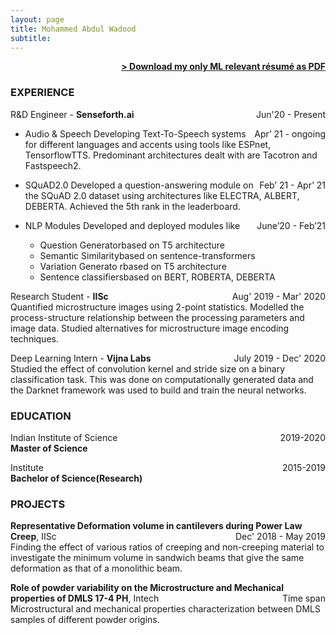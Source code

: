 ```yaml
---
layout: page
title: Mohammed Abdul Wadood
subtitle: 
---
```


<span style="float: right; "><a href="{{ '/assets/resume.pdf' | prepend: site.baseurl }}"><strong>> Download my only ML relevant résumé as PDF</strong></a> </span>
<br>

### EXPERIENCE

R&D Engineer - **Senseforth.ai** <span style="float: right; ">Jun'20 - Present</span>  

- Audio & Speech <span style="float: right; ">Apr’ 21 - ongoing</span>
Developing Text-To-Speech systems for different languages and accents using tools like ESPnet, TensorflowTTS. Predominant architectures dealt with are Tacotron and Fastspeech2.

- SQuAD2.0 <span style="float: right; ">Feb’ 21 - Apr’ 21</span>
 Developed a question-answering module on the SQuAD 2.0 dataset using architectures like ELECTRA, ALBERT, DEBERTA. Achieved the 5th rank in the leaderboard.
 
- NLP Modules <span style="float: right; ">June’20 - Feb’21</span>
 Developed and deployed modules like
   - Question Generatorbased on T5 architecture
   - Semantic Similaritybased on sentence-transformers
   - Variation Generato rbased on T5 architecture
   - Sentence classifiersbased on BERT, ROBERTA, DEBERTA

 
Research Student - **IISc** <span style="float: right; ">Aug' 2019 - Mar' 2020</span>  
Quantified microstructure images using 2-point statistics. Modelled the process-structure relationship between the processing parameters and image data.  Studied alternatives for microstructure image encoding techniques. 

Deep Learning Intern - **Vijna Labs** <span style="float: right; ">July 2019 - Dec' 2020</span>  
Studied the effect of convolution kernel and stride size on a binary classification task. This was done on computationally generated data and the Darknet framework was used to build and train the neural networks.


### EDUCATION

Indian Institute of Science <span style="float: right; ">2019-2020</span>  
**Master of Science**    
 
Institute <span style="float: right; ">2015-2019</span>  
**Bachelor of Science(Research)**  


### PROJECTS
**Representative Deformation volume in cantilevers during Power Law Creep**, IISc <span style="float: right; ">Dec' 2018 - May 2019</span>  
Finding the effect of various ratios of creeping and non-creeping material to investigate the minimum volume in sandwich beams that give the same deformation as that of a monolithic beam. 

**Role of powder variability on the Microstructure and Mechanical properties of  DMLS 17-4 PH**, Intech <span style="float: right; ">Time span</span>  
Microstructural and mechanical properties characterization between DMLS samples of different powder origins.

